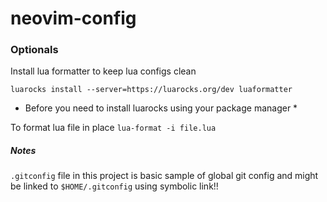 # neovim-config


### Optionals
Install lua formatter to keep lua configs clean
```
luarocks install --server=https://luarocks.org/dev luaformatter
```
* Before you need to install luarocks using your package manager *

To format lua file in place `lua-format -i file.lua`



##### Notes
`.gitconfig` file in this project is basic sample of global git config and might be linked to `$HOME/.gitconfig` using symbolic link!!
